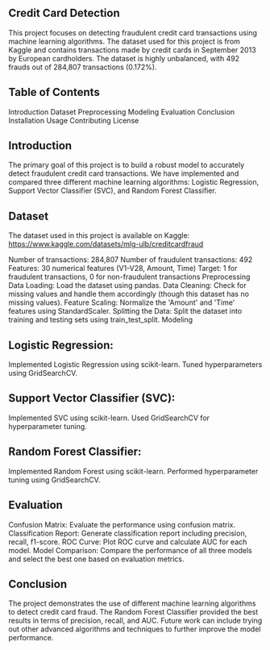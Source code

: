 ## Credit Card Detection

This project focuses on detecting fraudulent credit card transactions using machine learning algorithms. The dataset used for this project is from Kaggle and contains transactions made by credit cards in September 2013 by European cardholders. The dataset is highly unbalanced, with 492 frauds out of 284,807 transactions (0.172%).

## Table of Contents
Introduction
Dataset
Preprocessing
Modeling
Evaluation
Conclusion
Installation
Usage
Contributing
License

## Introduction
The primary goal of this project is to build a robust model to accurately detect fraudulent credit card transactions. We have implemented and compared three different machine learning algorithms: Logistic Regression, Support Vector Classifier (SVC), and Random Forest Classifier.

## Dataset
The dataset used in this project is available on Kaggle: https://www.kaggle.com/datasets/mlg-ulb/creditcardfraud

Number of transactions: 284,807
Number of fraudulent transactions: 492
Features: 30 numerical features (V1-V28, Amount, Time)
Target: 1 for fraudulent transactions, 0 for non-fraudulent transactions
Preprocessing
Data Loading: Load the dataset using pandas.
Data Cleaning: Check for missing values and handle them accordingly (though this dataset has no missing values).
Feature Scaling: Normalize the 'Amount' and 'Time' features using StandardScaler.
Splitting the Data: Split the dataset into training and testing sets using train_test_split.
Modeling

## Logistic Regression:
Implemented Logistic Regression using scikit-learn.
Tuned hyperparameters using GridSearchCV.

## Support Vector Classifier (SVC):
Implemented SVC using scikit-learn.
Used GridSearchCV for hyperparameter tuning.

## Random Forest Classifier:
Implemented Random Forest using scikit-learn.
Performed hyperparameter tuning using GridSearchCV.

## Evaluation
Confusion Matrix: Evaluate the performance using confusion matrix.
Classification Report: Generate classification report including precision, recall, f1-score.
ROC Curve: Plot ROC curve and calculate AUC for each model.
Model Comparison: Compare the performance of all three models and select the best one based on evaluation metrics.

## Conclusion
The project demonstrates the use of different machine learning algorithms to detect credit card fraud. The Random Forest Classifier provided the best results in terms of precision, recall, and AUC. Future work can include trying out other advanced algorithms and techniques to further improve the model performance.
